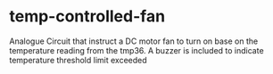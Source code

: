 # temp-controlled-fan
Analogue Circuit that instruct a DC motor fan to turn on base on the temperature reading from the tmp36. A buzzer is included to indicate temperature threshold limit exceeded
